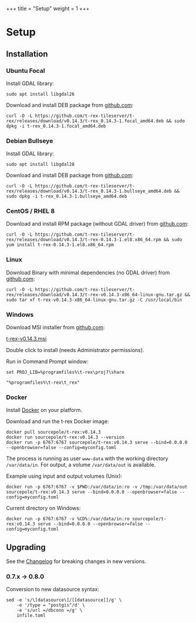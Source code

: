 +++
title = "Setup"
weight = 1
+++

Setup
=====

Installation
------------

<div class="vtab">

### Ubuntu Focal

Install GDAL library:
```
sudo apt install libgdal26
```

Download and install DEB package from [github.com](https://github.com/t-rex-tileserver/t-rex/releases/latest):

```
curl -O -L https://github.com/t-rex-tileserver/t-rex/releases/download/v0.14.3/t-rex_0.14.3-1.focal_amd64.deb && sudo dpkg -i t-rex_0.14.3-1.focal_amd64.deb
```

</div><div class="vtab">

### Debian Bullseye

Install GDAL library:
```
sudo apt install libgdal28
```

Download and install DEB package from [github.com](https://github.com/t-rex-tileserver/t-rex/releases/latest):

```
curl -O -L https://github.com/t-rex-tileserver/t-rex/releases/download/v0.14.3/t-rex_0.14.3-1.bullseye_amd64.deb && sudo dpkg -i t-rex_0.14.3-1.bullseye_amd64.deb
```

</div><div class="vtab">

### CentOS / RHEL 8

Download and install RPM package (without GDAL driver) from [github.com](https://github.com/t-rex-tileserver/t-rex/releases/latest):

```
curl -O -L https://github.com/t-rex-tileserver/t-rex/releases/download/v0.14.3/t-rex-0.14.3-1.el8.x86_64.rpm && sudo yum install t-rex-0.14.3-1.el8.x86_64.rpm
```

<!--    
yum install epel-release -y
curl -O -L https://github.com/t-rex-tileserver/t-rex/releases/download/v0.14.3/t-rex-0.14.3-1.el8.x86_64.rpm &&
yum install --enablerepo=powertools t-rex-0.14.3-1.el8.x86_64.rpm
 -->

</div><div class="vtab">

### Linux

Download Binary with minimal dependencies (no GDAL driver) from [github.com](https://github.com/t-rex-tileserver/t-rex/releases/latest):

```
curl -O -L https://github.com/t-rex-tileserver/t-rex/releases/download/v0.14.3/t-rex-v0.14.3-x86_64-linux-gnu.tar.gz && sudo tar xf t-rex-v0.14.3-x86_64-linux-gnu.tar.gz -C /usr/local/bin
```

</div><div class="vtab">

### Windows

Download MSI installer from [github.com](https://github.com/t-rex-tileserver/t-rex/releases/latest):

[t-rex-v0.14.3.msi](https://github.com/t-rex-tileserver/t-rex/releases/download/v0.14.3/t-rex-v0.14.3.msi)

Double click to install (needs Administrator permissions).

Run in Command Prompt window:

```
set PROJ_LIB=%programfiles%\t-rex\proj7\share

"%programfiles%\t-rex\t_rex"
```

</div><div class="vtab">

### Docker

Install [Docker](https://www.docker.com/community-edition#/download) on your platform.

Download and run the t-rex Docker image:
```
docker pull sourcepole/t-rex:v0.14.3
docker run sourcepole/t-rex:v0.14.3 --version
docker run -p 6767:6767 sourcepole/t-rex:v0.14.3 serve --bind=0.0.0.0 --openbrowser=false --config=myconfig.toml
```

The process is running as user `www-data` with the working directory `/var/data/in`. For output, a volume `/var/data/out` is available.

Example using input and output volumes (Unix):

`docker run -p 6767:6767 -v $PWD:/var/data/in:ro -v /tmp:/var/data/out sourcepole/t-rex:v0.14.3 serve --bind=0.0.0.0 --openbrowser=false --config=myconfig.toml`

Current directory on Windows:

`docker run -p 6767:6767 -v %CD%:/var/data/in:ro sourcepole/t-rex:v0.14.3 serve --bind=0.0.0.0 --openbrowser=false --config=myconfig.toml`

</div>


Upgrading
---------

See the [Changelog](https://github.com/t-rex-tileserver/t-rex/blob/master/CHANGELOG.md) for breaking changes in new versions.

### 0.7.x -> 0.8.0

Conversion to new datasource syntax:
```
sed -e 's/\[datasource\]/[[datasource]]/g' \
    -e '/type = "postgis"/d' \
    -e 's/url =/dbconn =/g' \
    infile.toml
```
